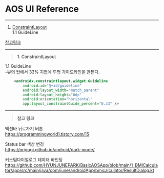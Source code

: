 # AOS UI Reference
---

1. <a href = "#1">ConstraintLayout</a></br>
   1.1 GuideLine

  
<a href = "#ref">참고링크</a></br>  

---

><a id = "1">1. ConstraintLayout</a>

1.1 GuideLine</br>
-뷰의 탑에서 33% 지접에 투명 가이드라인을 만든다.
```xml
    <androidx.constraintlayout.widget.Guideline
        android:id="@+id/guideline"
        android:layout_width="match_parent"
        android:layout_height="0dp"
        android:orientation="horizontal"
        app:layout_constraintGuide_percent="0.33" />
```


---
><a id = "ref">참고 링크</a>

액션바 뒤로가기 버튼</br>
https://programmingworld1.tistory.com/15</br>

Status bar 색상 변경</br>
https://origogi.github.io/android/dark-mode/

커스텀다이얼로그 데이터 바인딩</br>
https://github.com/HYUNJUNEPARK/BasicAOSApp/blob/main/1_BMICalculator/app/src/main/java/com/june/androidApp/bmicalculator/ResultDialog.kt
